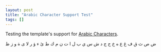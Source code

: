 ```yaml
---
layout: post
title: "Arabic Character Support Test"
tags: []
---
```


Testing the template's support for [Arabic Characters](https://en.wikipedia.org/wiki/Arabic_alphabet).

ض ص ث ق ف غ ع ه خ ح ج د 
ش س ي ب ل ا ت ن م ك ط 
ئ ء ؤ ر لا ى ة و ز ظ